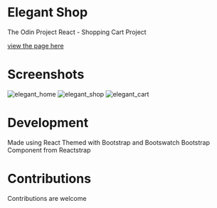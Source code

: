 # Elegant Shop
The Odin Project React - Shopping Cart Project

[view the page here](https://yosuanicolaus.github.io/shopping-cart/)

# Screenshots
![elegant_home](https://user-images.githubusercontent.com/87525599/165665746-cd07f461-cd9f-4a46-821a-eeb662b4890d.png)
![elegant_shop](https://user-images.githubusercontent.com/87525599/165665756-2cb58846-43c6-4dbb-b463-774244c0030a.png)
![elegant_cart](https://user-images.githubusercontent.com/87525599/165665762-2effacee-e01d-4f96-865c-ec813882b675.png)

# Development
Made using React
Themed with Bootstrap and Bootswatch
Bootstrap Component from Reactstrap

# Contributions
Contributions are welcome
